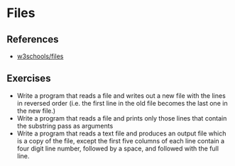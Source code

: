 # Files

## References

* [w3schools/files](https://www.w3schools.com/python/python_file_handling.asp)

## Exercises

* Write a program that reads a file and writes out a new file with the lines in reversed order (i.e. the first line in the old file becomes the last one in the new file.)
* Write a program that reads a file and prints only those lines that contain the substring pass as arguments
* Write a program that reads a text file and produces an output file which is a copy of the file, except the first five columns of each line contain a four digit line number, followed by a space, and followed with the full line. 